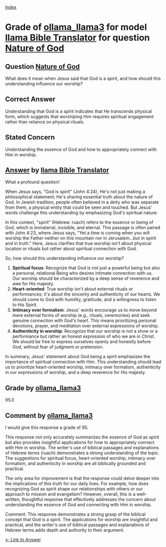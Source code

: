 
[Index](../../../../index.md)
# Grade of [ollama_llama3](../../../grading_models/ollama_llama3.md) for model [llama Bible Translator](../../../answering_models/llama_Bible_Translator.md) for question [Nature of God](../../../questions/Nature_of_God.md)

## Question [Nature of God](../../../questions/Nature_of_God.md)
What does it mean when Jesus said that God is a spirit, and how should this understanding influence our worship?

## Correct Answer
Understanding that God is a spirit indicates that He transcends physical form, which suggests that worshiping Him requires spiritual engagement rather than reliance on physical rituals.

## Stated Concern
Understanding the essence of God and how to appropriately connect with Him in worship.

## [Answer](../Nature_of_God.md) by [llama Bible Translator](../../../answering_models/llama_Bible_Translator.md)
What a profound question!

When Jesus says, "God is spirit" (John 4:24), He's not just making a philosophical statement; He's sharing essential truth about the nature of God. In Jewish tradition, people often believed in a deity who was separate from them, a physical entity that could be seen and touched. But Jesus' words challenge this understanding by emphasizing God's spiritual nature.

In this context, "spirit" (Hebrew: ruach) refers to the essence or being of God, which is immaterial, invisible, and eternal. This passage is often paired with John 4:23, where Jesus says, "Yet a time is coming when you will worship the Father neither on this mountain nor in Jerusalem...but in spirit and in truth." Here, Jesus clarifies that true worship isn't about physical location or rituals but rather about spiritual connection with God.

So, how should this understanding influence our worship?

1. **Spiritual focus**: Recognize that God is not just a powerful being but also a personal, relational Being who desires intimate connection with us. Our worship should be characterized by a deep sense of reverence and awe for His majesty.
2. **Heart-oriented**: True worship isn't about external rituals or performances; it's about the sincerity and authenticity of our hearts. We should come to God with humility, gratitude, and a willingness to listen to His Spirit.
3. **Intimacy over formalism**: Jesus' words encourage us to move beyond mere external forms of worship (e.g., rituals, ceremonies) and seek genuine connection with God's heart. This means prioritizing personal devotions, prayer, and meditation over external expressions of worship.
4. **Authenticity in worship**: Recognize that our worship is not a show or a performance but rather an honest expression of who we are in Christ. We should be free to express ourselves openly and honestly before God, without fear of judgment or pretension.

In summary, Jesus' statement about God being a spirit emphasizes the importance of spiritual connection with Him. This understanding should lead us to prioritize heart-oriented worship, intimacy over formalism, authenticity in our expressions of worship, and a deep reverence for His majesty.

## Grade by [ollama_llama3](../../../grading_models/ollama_llama3.md)
95.0

## Comment by [ollama_llama3](../../../grading_models/ollama_llama3.md)
I would give this response a grade of 95.

This response not only accurately summarizes the essence of God as spirit but also provides insightful applications for how to appropriately connect with Him in worship. The writer's use of biblical passages and explanations of Hebrew terms (ruach) demonstrates a strong understanding of the topic. The suggestions for spiritual focus, heart-oriented worship, intimacy over formalism, and authenticity in worship are all biblically grounded and practical.

The only area for improvement is that the response could delve deeper into the implications of this truth for our daily lives. For example, how does recognizing God as spirit shape our relationships with others or our approach to mission and evangelism? However, overall, this is a well-written, thoughtful response that effectively addresses the concern about understanding the essence of God and connecting with Him in worship.

Comment: This response demonstrates a strong grasp of the biblical concept that God is a spirit. The applications for worship are insightful and practical, and the writer's use of biblical passages and explanations of Hebrew terms adds depth and authority to their argument.

[&lt;- Link to Answer](../Nature_of_God.md)
